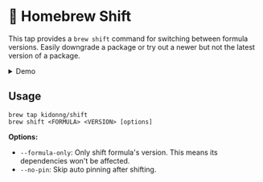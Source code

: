 # 🔄 Homebrew Shift

This tap provides a `brew shift` command for switching between formula versions. Easily downgrade a package or try out a newer but not the latest version of a package.

<details>

<summary>Demo</summary>

```
$ pnpm --version
5.13.2

$ brew shift pnpm 5.13.1
Warning: pnpm is pinned, shift anyway? [y/N]
y
==> Unpin pnpm
==> Searching commit SHA of pnpm 5.13.1
7df5457fc026760a1cd0b8fad6c18e410ac33d64 pnpm: update 5.13.2 bottle.
50ac76faf685b9df0af75b80f8a3153cf0d43e21 pnpm 5.13.2
c9d8d7f49f840d255f62b1fb32d78d3245eca76b pnpm: update 5.13.1 bottle.
==> Checkout tap to c9d8d7f49f840d255f62b1fb32d78d3245eca76b
==> Installing pnpm 5.13.1
==> Downloading https://homebrew.bintray.com/bottles/pnpm-5.13.1.big_sur.bottle.ta
Already downloaded: /Users/kid/Library/Caches/Homebrew/downloads/a9920687ed66fa5e74fd54a6a5de7350d6368311b6ea15f3a2db0c47f168aced--pnpm-5.13.1.big_sur.bottle.tar.gz
==> Reinstalling pnpm
==> Pouring pnpm-5.13.1.big_sur.bottle.tar.gz
🍺  /usr/local/Cellar/pnpm/5.13.1: 8,629 files, 22.9MB
==> Reverting checkout
Previous HEAD position was c9d8d7f49f pnpm: update 5.13.1 bottle.
Switched to branch 'master'
Your branch is up to date with 'origin/master'.
==> Pin pnpm
==> Successfully shifted pnpm to 5.13.1

$ pnpm --version
5.13.1
```
</details>

## Usage

```
brew tap kidonng/shift
brew shift <FORMULA> <VERSION> [options]
```

**Options:**

- `--formula-only`: Only shift formula's version. This means its dependencies won't be affected.
- `--no-pin`: Skip auto pinning after shifting.
